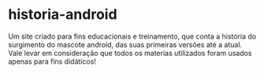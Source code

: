 # historia-android
Um site criado para fins educacionais e treinamento, que conta a história do surgimento do mascote android, das suas primeiras versões até a atual.
Vale levar em consideração que todos os materias utilizados foram usados apenas para fins didáticos!
